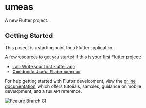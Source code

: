 # umeas

A new Flutter project.

## Getting Started

This project is a starting point for a Flutter application.

A few resources to get you started if this is your first Flutter project:

- [Lab: Write your first Flutter app](https://docs.flutter.dev/get-started/codelab)
- [Cookbook: Useful Flutter samples](https://docs.flutter.dev/cookbook)

For help getting started with Flutter development, view the
[online documentation](https://docs.flutter.dev/), which offers tutorials,
samples, guidance on mobile development, and a full API reference.


[![Feature Branch CI](https://github.com/wjcblair/umeas/actions/workflows/feature.yaml/badge.svg?branch=feature%2Fproject_setup)](https://github.com/wjcblair/umeas/actions/workflows/feature.yaml)


